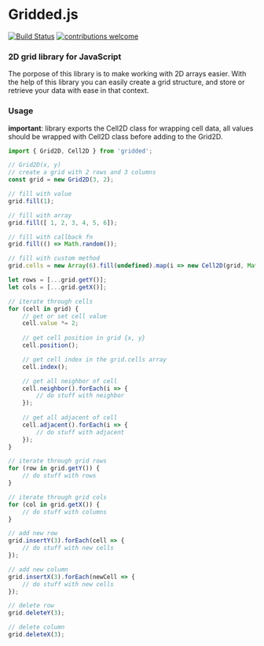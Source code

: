 # Gridded.js
[![Build Status](https://travis-ci.com/pirtwo/griddedjs.svg?branch=master)](https://travis-ci.com/pirtwo/griddedjs)
[![contributions welcome](https://img.shields.io/badge/contributions-welcome-brightgreen.svg?style=flat)](https://github.com/pirtwo/griddedjs/issues)

### 2D grid library for JavaScript
The porpose of this library is to make working with 2D arrays easier. With the help of this library you can
easily create a grid structure, and store or retrieve your data with ease in that context.

### Usage
**important**: library exports the Cell2D class for wrapping cell data, all values should be wrapped with Cell2D class before adding to the Grid2D.

```javascript
import { Grid2D, Cell2D } from 'gridded';

// Grid2D(x, y)
// create a grid with 2 rows and 3 columns
const grid = new Grid2D(3, 2);

// fill with value
grid.fill(1);

// fill with array
grid.fill([ 1, 2, 3, 4, 5, 6]); 

// fill with callback fn
grid.fill(() => Math.random());

// fill with custom method
grid.cells = new Array(6).fill(undefined).map(i => new Cell2D(grid, Math.random()));

let rows = [...grid.getY()];
let cols = [...grid.getX()];

// iterate through cells
for (cell in grid) {
    // get or set cell value
    cell.value *= 2;
    
    // get cell position in grid {x, y}
    cell.position();

    // get cell index in the grid.cells array
    cell.index();

    // get all neighbor of cell
    cell.neighbor().forEach(i => { 
        // do stuff with neighbor
    });
    
    // get all adjacent of cell
    cell.adjacent().forEach(i => { 
        // do stuff with adjacent
    });
}

// iterate through grid rows
for (row in grid.getY()) {
    // do stuff with rows
}

// iterate through grid cols
for (col in grid.getX()) {
    // do stuff with columns
}

// add new row
grid.insertY(3).forEach(cell => {
    // do stuff with new cells
});

// add new column
grid.insertX(3).forEach(newCell => {
    // do stuff with new cells
});

// delete row
grid.deleteY(3);

// delete column
grid.deleteX(3);
```

